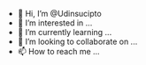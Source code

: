 - 👋 Hi, I’m @Udinsucipto
- 👀 I’m interested in ...
- 🌱 I’m currently learning ...
- 💞️ I’m looking to collaborate on ...
- 📫 How to reach me ...

<!---
Udinsucipto/Udinsucipto is a ✨ special ✨ repository because its `README.md` (this file) appears on your GitHub profile.
You can click the Preview link to take a look at your changes.
--->
